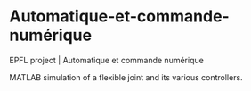 # Automatique-et-commande-numérique

EPFL project | Automatique et commande numérique

MATLAB simulation of a flexible joint and its various controllers.
